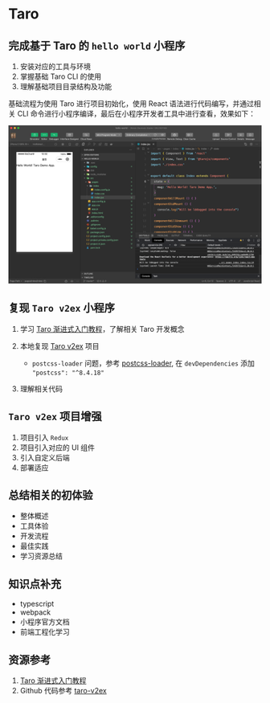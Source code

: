 # Taro

## 完成基于 Taro 的 `hello world` 小程序

1. 安装对应的工具与环境
2. 掌握基础 Taro CLI 的使用
3. 理解基础项目目录结构及功能

基础流程为使用 Taro 进行项目初始化，使用 React 语法进行代码编写，并通过相关 CLI
命令进行小程序编译，最后在小程序开发者工具中进行查看，效果如下：

![Taro Hello World](./images/taro-hello-world-app.png)

## 复现 `Taro v2ex` 小程序

1. 学习 [Taro 渐进式入门教程](https://docs.taro.zone/docs/guide)，了解相关 Taro
  开发概念
2. 本地复现 [Taro v2ex](https://github.com/NervJS/taro-v2ex/) 项目
    * `postcss-loader` 问题，参考 [postcss-loader](https://github.com/webpack-contrib/postcss-loader/issues/482),
    在 `devDependencies` 添加 `"postcss": "^8.4.18"`

3. 理解相关代码

## `Taro v2ex` 项目增强

1. 项目引入 `Redux`
2. 项目引入对应的 UI 组件
3. 引入自定义后端
4. 部署适应

## 总结相关的初体验

* 整体概述
* 工具体验
* 开发流程
* 最佳实践
* 学习资源总结

## 知识点补充

* typescript
* webpack
* 小程序官方文档
* 前端工程化学习

## 资源参考

1. [Taro 渐进式入门教程](https://docs.taro.zone/docs/guide)
2. Github 代码参考 [taro-v2ex](https://github.com/NervJS/taro-v2ex/)
